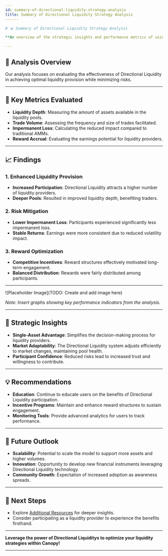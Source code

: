 ```yaml
---
id: summary-of-directional-liquidity-strategy-analysis
title: Summary of Directional Liquidity Strategy Analysis
------

# 📊 Summary of Directional Liquidity Strategy Analysis

**An overview of the strategic insights and performance metrics of using Directional Liquidity within the Canopy ecosystem.**

---
```


## 🔬 **Analysis Overview**

Our analysis focuses on evaluating the effectiveness of Directional Liquidity in achieving optimal liquidity provision while minimizing risks.

---

## 🧮 **Key Metrics Evaluated**

- **Liquidity Depth**: Measuring the amount of assets available in the liquidity pools.
- **Trade Volume**: Assessing the frequency and size of trades facilitated.
- **Impermanent Loss**: Calculating the reduced impact compared to traditional AMMs.
- **Reward Accrual**: Evaluating the earnings potential for liquidity providers.

---

## 📈 **Findings**

### **1. Enhanced Liquidity Provision**

- **Increased Participation**: Directional Liquidity attracts a higher number of liquidity providers.
- **Deeper Pools**: Resulted in improved liquidity depth, benefiting traders.

### **2. Risk Mitigation**

- **Lower Impermanent Loss**: Participants experienced significantly less impermanent loss.
- **Stable Returns**: Earnings were more consistent due to reduced volatility impact.

### **3. Reward Optimization**

- **Competitive Incentives**: Reward structures effectively motivated long-term engagement.
- **Balanced Distribution**: Rewards were fairly distributed among participants.

---

![Placeholder Image](TODO: Create and add image here)

*Note: Insert graphs showing key performance indicators from the analysis.*

---

## 🎯 **Strategic Insights**

- **Single-Asset Advantage**: Simplifies the decision-making process for liquidity providers.
- **Market Adaptability**: The Directional Liquidity system adjusts efficiently to market changes, maintaining pool health.
- **Participant Confidence**: Reduced risks lead to increased trust and willingness to contribute.

---

## 💡 **Recommendations**

- **Education**: Continue to educate users on the benefits of Directional Liquidity participation.
- **Incentive Programs**: Maintain and enhance reward structures to sustain engagement.
- **Monitoring Tools**: Provide advanced analytics for users to track performance.

---

## 🚀 **Future Outlook**

- **Scalability**: Potential to scale the model to support more assets and higher volumes.
- **Innovation**: Opportunity to develop new financial instruments leveraging Directional Liquidity technology.
- **Community Growth**: Expectation of increased adoption as awareness spreads.

---

## 📖 **Next Steps**

- Explore [Additional Resources](additional-resources) for deeper insights.
- Consider participating as a liquidity provider to experience the benefits firsthand.

---

**Leverage the power of Directional Liquiditys to optimize your liquidity strategies within Canopy!**

---
